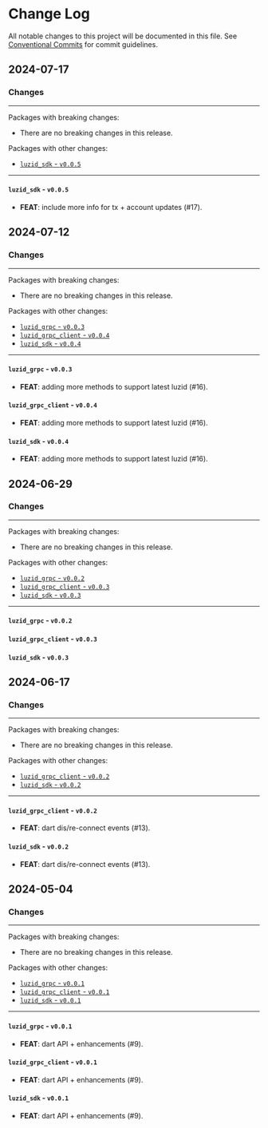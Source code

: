 # Change Log

All notable changes to this project will be documented in this file.
See [Conventional Commits](https://conventionalcommits.org) for commit guidelines.

## 2024-07-17

### Changes

---

Packages with breaking changes:

 - There are no breaking changes in this release.

Packages with other changes:

 - [`luzid_sdk` - `v0.0.5`](#luzid_sdk---v005)

---

#### `luzid_sdk` - `v0.0.5`

 - **FEAT**: include more info for tx + account updates (#17).


## 2024-07-12

### Changes

---

Packages with breaking changes:

 - There are no breaking changes in this release.

Packages with other changes:

 - [`luzid_grpc` - `v0.0.3`](#luzid_grpc---v003)
 - [`luzid_grpc_client` - `v0.0.4`](#luzid_grpc_client---v004)
 - [`luzid_sdk` - `v0.0.4`](#luzid_sdk---v004)

---

#### `luzid_grpc` - `v0.0.3`

 - **FEAT**: adding more methods to support latest luzid (#16).

#### `luzid_grpc_client` - `v0.0.4`

 - **FEAT**: adding more methods to support latest luzid (#16).

#### `luzid_sdk` - `v0.0.4`

 - **FEAT**: adding more methods to support latest luzid (#16).


## 2024-06-29

### Changes

---

Packages with breaking changes:

 - There are no breaking changes in this release.

Packages with other changes:

 - [`luzid_grpc` - `v0.0.2`](#luzid_grpc---v002)
 - [`luzid_grpc_client` - `v0.0.3`](#luzid_grpc_client---v003)
 - [`luzid_sdk` - `v0.0.3`](#luzid_sdk---v003)

---

#### `luzid_grpc` - `v0.0.2`

#### `luzid_grpc_client` - `v0.0.3`

#### `luzid_sdk` - `v0.0.3`


## 2024-06-17

### Changes

---

Packages with breaking changes:

 - There are no breaking changes in this release.

Packages with other changes:

 - [`luzid_grpc_client` - `v0.0.2`](#luzid_grpc_client---v002)
 - [`luzid_sdk` - `v0.0.2`](#luzid_sdk---v002)

---

#### `luzid_grpc_client` - `v0.0.2`

 - **FEAT**: dart dis/re-connect events (#13).

#### `luzid_sdk` - `v0.0.2`

 - **FEAT**: dart dis/re-connect events (#13).


## 2024-05-04

### Changes

---

Packages with breaking changes:

 - There are no breaking changes in this release.

Packages with other changes:

 - [`luzid_grpc` - `v0.0.1`](#luzid_grpc---v001)
 - [`luzid_grpc_client` - `v0.0.1`](#luzid_grpc_client---v001)
 - [`luzid_sdk` - `v0.0.1`](#luzid_sdk---v001)

---

#### `luzid_grpc` - `v0.0.1`

 - **FEAT**: dart API + enhancements (#9).

#### `luzid_grpc_client` - `v0.0.1`

 - **FEAT**: dart API + enhancements (#9).

#### `luzid_sdk` - `v0.0.1`

 - **FEAT**: dart API + enhancements (#9).

